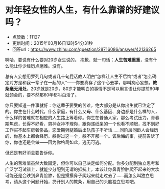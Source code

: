 # 对年轻女性的人生，有什么靠谱的好建议吗？
- 点赞数：11127
- 更新时间：2015年03月16日12时54分31秒
- 回答url：https://www.zhihu.com/question/28716086/answer/42136265
<body>
 <p data-pid="vx-0WyzS">啊哈，要说有什么要对20岁女生说的， 抱歉，就一句话：<b>人生苦难重重</b>，没有什么能让你少经历点磨难。没有。</p>
 <p data-pid="BJASKl0W">总有人妄想用罗列几句或者几十句屁话教人明白“怎样让人生不后悔”或者“怎么确定对方是和我一辈子在一起的人”——你要真存了这个心去学，那叫痴心妄想。<b>教条毫无用处</b>。20岁就是20岁，80岁才能明白的事情不是可以用言语让你提前60年就领会的，要不然那60年都叫白活了。</p>
 <p data-pid="bKOMIvmu">你只要知道一件事就好：你这辈子要受的苦难，绝大部分是从你出生就已注定了的。你生在什么时代，什么家庭，有什么父母、什么基因、身边都是什么样的人，什么样的苦难就在相应的人生路上等着你。你生在普通人家，那么考试压力，青春期焦虑，长得不好看，男神女神不理你，跟你递纸条的一个也看不顺眼，找不到好工作买不起车房奢侈品，恋爱期劈腿婚后出轨孩子不听话……同阶层同龄人会经历的，你基本上都会经历。躲得过这一个，躲不开那一个。该后悔的事，提前告诉了你，你也还是会做——因为你格局如此，逃无可逃。</p>
 <p data-pid="Sl9qM2Z6">但还是有好消息要告诉你。</p>
 <p data-pid="LLAPYjd-">人生的苦难值虽然大致固定，但你可以自己决定如何分配。你多分配到独立思考和广泛学习试错上，就能少分配到无谓的抵抗上，本该让你鼻青脸肿爬不起来的大坎可能还是会跌到鼻青脸肿，但是摸摸鼻子爬起来就走过去了……而怎么叫独立思考，请从这个问题开始，扔开别人的教条，用自己的头脑独立思考吧。</p>
</body>